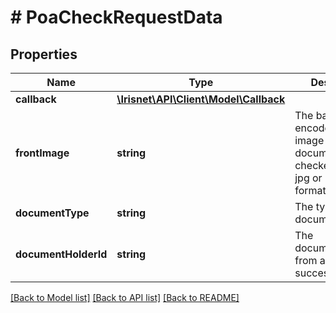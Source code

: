 # # PoaCheckRequestData

## Properties

Name | Type | Description | Notes
------------ | ------------- | ------------- | -------------
**callback** | [**\Irisnet\API\Client\Model\Callback**](Callback.md) |  |
**frontImage** | **string** | The base64-encoded front image of the document to be checked in either jpg or png file format. | [optional]
**documentType** | **string** | The type of the document |
**documentHolderId** | **string** | The documentHolderId from a previous successful check. | [optional]

[[Back to Model list]](../../README.md#models) [[Back to API list]](../../README.md#endpoints) [[Back to README]](../../README.md)
